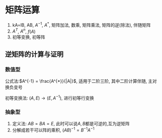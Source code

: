 # 矩阵运算

1. kA=lB, AB, $A^{-1}$, $A^{*}$, 矩阵加法, 数乘, 矩阵乘法, 矩阵的逆(除法), 伴随矩阵
2. $A^{T}$, $A^{n}$, $f(A)$
3. 初等变换, 初等阵

## 逆矩阵的计算与证明

### 数值型

公式法:$A^{-1} = \frac{A^{*}}{|A|}$, 适用于二阶三阶, 其中二阶计算伴随, 主对换负变号

初等变换法: $(A, E) \rightarrow (E, A^{-1})$, 进行初等行变换

### 抽象型

1. 定义法: $AB=BA=E$, 此时可以说$A,B$都是可逆的,互为逆矩阵
2. 分解成若干可以阵的乘积, $(AB)^{-1} = B^{-1}A^{-1}$
